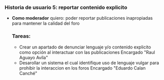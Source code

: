 ### Historia de usuario 5: reportar contenido explicito 
- **Como moderador** quiero: poder reportar publicaciones inapropiadas para mantener la calidad del foro
  ### Tareas:
  - Crear un apartado de denunciar lenguaje y/o contenido explicito como opción al interactuar con las publicaciones
    Encargado "Raul Aguayo Avíla"
  - Desarollar un sistema el cual identifique uso de lenguaje vulgar para prohibir la interaccion en los foros
    Encargado "Eduardo Calan Canché"
  
